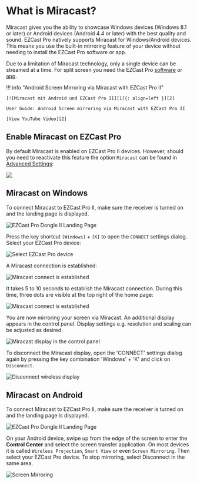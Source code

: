 # What is Miracast?

Miracast gives you the ability to showcase Windows devices (Windows 8.1 or later) or Android devices (Android 4.4 or later) with the best quality and sound. EZCast Pro natively supports Miracast for Windows/Android devices. This means you use the built-in mirroring feature of your device without needing to install the EZCast Pro software or app.

Due to a limitation of Miracast technology, only a single device can be streamed at a time. For split screen you need the EZCast Pro [software](quickstart.md##windows-and-macos) or [app](quickstart.md#android-and-ios).

!!! info "Android Screen Mirroring via Miracast with EZCast Pro II"

    [![Miracast mit Android und EZCast Pro II][1]{: align=left }][2]
	
	User Guide: Android Screen mirroring via Miracast with EZCast Pro II
	
	[View YouTube Video][2]

  [1]: /assets/img/miracast-android.video.png
  [2]: https://youtu.be/DgkgTIXn2hs
  
## Enable Miracast on EZCast Pro

By default Miracast is enabled on EZCast Pro II devices. However, should you need to reactivate this feature the option `Miracast` can be found in [Advanced Settings](adv.settings.md#Miracast):

![](/assets/img/Miracast.png)

## Miracast on Windows

To connect Miracast to EZCast Pro II, make sure the receiver is turned on and the landing page is displayed.

![EZCast Pro Dongle II Landing Page](/assets/img/ProIIDongle_landingpage.png)

Press the key shortcut `[Windows]` + `[K]` to open the `CONNECT` settings dialog. Select your EZCast Pro device:

![Select EZCast Pro device](/assets/img/ProIIStick-Windows_Miracast_Select_Device.png)

A Miracast connection is established:

![Miracast connect is established](/assets/img/ProIIStick-Windows_Miracast_Connecting.png)

It takes 5 to 10 seconds to establish the Miracast connection. During this time, three dots are visible at the top right of the home page:

![Miracast connect is established](/assets/img/miracast_connecting.png)

You are now mirroring your screen via Miracast. An additional display appears in the control panel. Display settings e.g. resolution and scaling can be adjusted as desired.

![Miracast display in the control panel](/assets/img/Miracast_Display.png)

To disconnect the Miracast display, open the 'CONNECT' settings dialog again by pressing the key combination 'Windows' + 'K' and click on `Disconnect`.

![Disconnect wireless display](/assets/img/ProIIStick-Windows_Miracast_Disconnect.png)

## Miracast on Android

To connect Miracast to EZCast Pro II, make sure the receiver is turned on and the landing page is displayed.

![EZCast Pro Dongle II Landing Page](/assets/img/ProIIDongle_landingpage.png)

On your Android device, swipe up from the edge of the screen to enter the **Control Center** and select the screen transfer application. On most devices it is called `Wireless Projection`, `Smart View` or even `Screen Mirroring`. Then select your EZCast Pro device. To stop mirroring, select Disconnect in the same area.

![Screen Mirroring](/assets/img/miracast.android.png)

